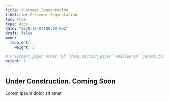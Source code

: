 ```yaml
---
title: Customer Segmentation
linktitle: Customer Segmentation
toc: true
type: docs
date: "2020-16-04T00:00:00Z"
draft: false
menu:
  tech_ent:
    weight: 3

# Prev/next pager order (if `docs_section_pager` enabled in `params.toml`)
weight: 1
---
```


## Under Construction. Coming Soon

Lorem ipsum dolor sit amet